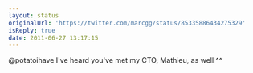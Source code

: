 ```yaml
---
layout: status
originalUrl: 'https://twitter.com/marcgg/status/85335886434275329'
isReply: true
date: 2011-06-27 13:17:15
---
```


@potatoihave I've heard you've met my CTO, Mathieu, as well ^^
